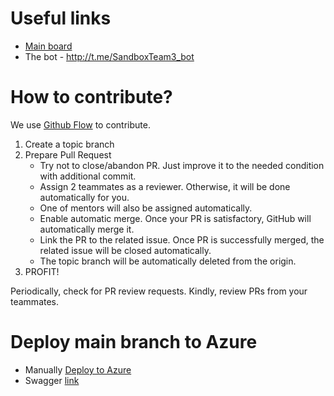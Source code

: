 # Useful links
- [Main board](https://github.com/orgs/exadelsandbox2022feb/projects/1)
- The bot - http://t.me/SandboxTeam3_bot

# How to contribute?
We use [Github Flow](https://docs.github.com/en/get-started/quickstart/github-flow) to contribute.
1. Create a topic branch
3. Prepare Pull Request
   - Try not to close/abandon PR. Just improve it to the needed condition with additional commit.
   - Assign 2 teammates as a reviewer. Otherwise, it will be done automatically for you.
   - One of mentors will also be assigned automatically.
   - Enable automatic merge. Once your PR is satisfactory, GitHub will automatically merge it.
   - Link the PR to the related issue. Once PR is successfully merged, the related issue will be closed automatically.
   - The topic branch will be automatically deleted from the origin.
4. PROFIT!

Periodically, check for PR review requests. Kindly, review PRs from your teammates.


# Deploy main branch to Azure
- Manually [Deploy to Azure](https://github.com/exadelsandbox2022feb/main/actions/workflows/cd.yml)
- Swagger [link](https://exadelsandbox-officebooking-dev.azurewebsites.net/swagger/index.html)
